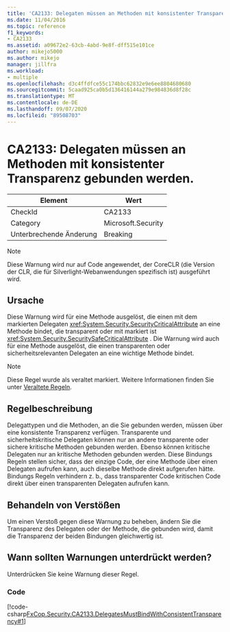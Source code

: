 ```yaml
---
title: 'CA2133: Delegaten müssen an Methoden mit konsistenter Transparenz gebunden werden.'
ms.date: 11/04/2016
ms.topic: reference
f1_keywords:
- CA2133
ms.assetid: a09672e2-63cb-4abd-9e8f-dff515e101ce
author: mikejo5000
ms.author: mikejo
manager: jillfra
ms.workload:
- multiple
ms.openlocfilehash: d3c4ffdfce55c174bbc62832e9e6ee8804680680
ms.sourcegitcommit: 5caad925ca0b5d136416144a279e984836d8f28c
ms.translationtype: MT
ms.contentlocale: de-DE
ms.lasthandoff: 09/07/2020
ms.locfileid: "89508703"
---
```

# <a name="ca2133-delegates-must-bind-to-methods-with-consistent-transparency"></a>CA2133: Delegaten müssen an Methoden mit konsistenter Transparenz gebunden werden.

|Element|Wert|
|-|-|
|CheckId|CA2133|
|Category|Microsoft.Security|
|Unterbrechende Änderung|Breaking|

> [!NOTE]
> Diese Warnung wird nur auf Code angewendet, der CoreCLR (die Version der CLR, die für Silverlight-Webanwendungen spezifisch ist) ausgeführt wird.

## <a name="cause"></a>Ursache
Diese Warnung wird für eine Methode ausgelöst, die einen mit dem markierten Delegaten <xref:System.Security.SecurityCriticalAttribute> an eine Methode bindet, die transparent oder mit markiert ist <xref:System.Security.SecuritySafeCriticalAttribute> . Die Warnung wird auch für eine Methode ausgelöst, die einen transparenten oder sicherheitsrelevanten Delegaten an eine wichtige Methode bindet.

> [!NOTE]
> Diese Regel wurde als veraltet markiert. Weitere Informationen finden Sie unter [Veraltete Regeln](fxcop-unported-deprecated-rules.md).

## <a name="rule-description"></a>Regelbeschreibung

Delegattypen und die Methoden, an die Sie gebunden werden, müssen über eine konsistente Transparenz verfügen. Transparente und sicherheitskritische Delegaten können nur an andere transparente oder sichere kritische Methoden gebunden werden. Ebenso können kritische Delegaten nur an kritische Methoden gebunden werden. Diese Bindungs Regeln stellen sicher, dass der einzige Code, der eine Methode über einen Delegaten aufrufen kann, auch dieselbe Methode direkt aufgerufen hätte. Bindungs Regeln verhindern z. b., dass transparenter Code kritischen Code direkt über einen transparenten Delegaten aufrufen kann.

## <a name="how-to-fix-violations"></a>Behandeln von Verstößen

Um einen Verstoß gegen diese Warnung zu beheben, ändern Sie die Transparenz des Delegaten oder der Methode, die gebunden wird, damit die Transparenz der beiden Bindungen gleichwertig ist.

## <a name="when-to-suppress-warnings"></a>Wann sollten Warnungen unterdrückt werden?

Unterdrücken Sie keine Warnung dieser Regel.

### <a name="code"></a>Code

[!code-csharp[FxCop.Security.CA2133.DelegatesMustBindWithConsistentTransparency#1](../code-quality/codesnippet/CSharp/ca2133-delegates-must-bind-to-methods-with-consistent-transparency_1.cs)]
